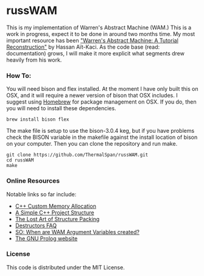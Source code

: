 # russWAM

This is my implementation of Warren's Abstract Machine (WAM.) This is a work in progress, expect it to be done in around two months time. My most important resource has been <a href="http://wambook.sourceforge.net">"Warren's Abstract Machine: A Tutorial Reconstruction"</a> by Hassan Aït-Kaci. As the code base (read: documentation) grows, I will make it more explicit what segments drew heavily from his work.  

### How To:
You will need bison and flex installed. At the moment I have only built this on OSX, and it will require a newer version of bison that OSX includes. I suggest using <a href="http://brew.sh">Homebrew</a> for package management on OSX. If you do, then you will need to install these dependencies.
```
brew install bison flex
```
 The make file is setup to use the bison-3.0.4 keg, but if you have problems check the BISON variable in the makefile against the install location of bison on your computer. Then you can clone the repository and run make. 
```
git clone https://github.com/ThermalSpan/russWAM.git
cd russWAM
make
```


### Online Resources

Notable links so far include:

<ul>
<li><a href="http://www.gamedev.net/page/resources/_/technical/general-programming/c-custom-memory-allocation-r3010"> C++ Custom Memory Allocation </a></li>
<li><a href="http://hiltmon.com/blog/2013/07/03/a-simple-c-plus-plus-project-structure/"> A Simple C++ Project Structure </a></li>
<li><a href="http://www.catb.org/esr/structure-packing/"> The Lost Art of Structure Packing </a></li>
<li><a href="https://isocpp.org/wiki/faq/dtors#overview-dtors"> Destructors FAQ </a></li>
<li><a href="http://stackoverflow.com/questions/18260876/in-a-warrens-abstract-machine-where-are-argument-variables-created"> SO: When are WAM Argument Variables created? </a></li>
<li><a href="http://www.gprolog.org/"> The GNU Prolog website </a></li>
</ul>

### License

This code is distributed under the MIT License. 
